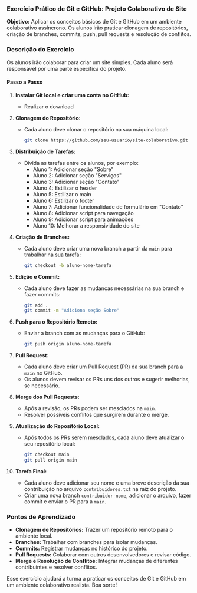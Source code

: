 ### Exercício Prático de Git e GitHub: Projeto Colaborativo de Site

**Objetivo:** Aplicar os conceitos básicos de Git e GitHub em um ambiente colaborativo assíncrono. Os alunos irão praticar clonagem de repositórios, criação de branches, commits, push, pull requests e resolução de conflitos.

### Descrição do Exercício

Os alunos irão colaborar para criar um site simples. Cada aluno será responsável por uma parte específica do projeto.

#### Passo a Passo
1. **Instalar Git local e criar uma conta no GitHub:**
   - Realizar o download 

2. **Clonagem do Repositório:**
   - Cada aluno deve clonar o repositório na sua máquina local:
     ```bash
     git clone https://github.com/seu-usuario/site-colaborativo.git
     ```

3. **Distribuição de Tarefas:**
   - Divida as tarefas entre os alunos, por exemplo:
     - Aluno 1: Adicionar seção "Sobre"
     - Aluno 2: Adicionar seção "Serviços"
     - Aluno 3: Adicionar seção "Contato"
     - Aluno 4: Estilizar o header
     - Aluno 5: Estilizar o main
     - Aluno 6: Estilizar o footer
     - Aluno 7: Adicionar funcionalidade de formulário em "Contato"
     - Aluno 8: Adicionar script para navegação
     - Aluno 9: Adicionar script para animações
     - Aluno 10: Melhorar a responsividade do site

4. **Criação de Branches:**
   - Cada aluno deve criar uma nova branch a partir da `main` para trabalhar na sua tarefa:
     ```bash
     git checkout -b aluno-nome-tarefa
     ```

5. **Edição e Commit:**
   - Cada aluno deve fazer as mudanças necessárias na sua branch e fazer commits:
     ```bash
     git add .
     git commit -m "Adiciona seção Sobre"
     ```

6. **Push para o Repositório Remoto:**
   - Enviar a branch com as mudanças para o GitHub:
     ```bash
     git push origin aluno-nome-tarefa
     ```

7. **Pull Request:**
   - Cada aluno deve criar um Pull Request (PR) da sua branch para a `main` no GitHub.
   - Os alunos devem revisar os PRs uns dos outros e sugerir melhorias, se necessário.

8. **Merge dos Pull Requests:**
   - Após a revisão, os PRs podem ser mesclados na `main`.
   - Resolver possíveis conflitos que surgirem durante o merge.

9. **Atualização do Repositório Local:**
   - Após todos os PRs serem mesclados, cada aluno deve atualizar o seu repositório local:
     ```bash
     git checkout main
     git pull origin main
     ```

10. **Tarefa Final:**
    - Cada aluno deve adicionar seu nome e uma breve descrição da sua contribuição no arquivo `contribuidores.txt` na raiz do projeto.
    - Criar uma nova branch `contribuidor-nome`, adicionar o arquivo, fazer commit e enviar o PR para a `main`.

### Pontos de Aprendizado

- **Clonagem de Repositórios:** Trazer um repositório remoto para o ambiente local.
- **Branches:** Trabalhar com branches para isolar mudanças.
- **Commits:** Registrar mudanças no histórico do projeto.
- **Pull Requests:** Colaborar com outros desenvolvedores e revisar código.
- **Merge e Resolução de Conflitos:** Integrar mudanças de diferentes contribuintes e resolver conflitos.

Esse exercício ajudará a turma a praticar os conceitos de Git e GitHub em um ambiente colaborativo realista. Boa sorte!
